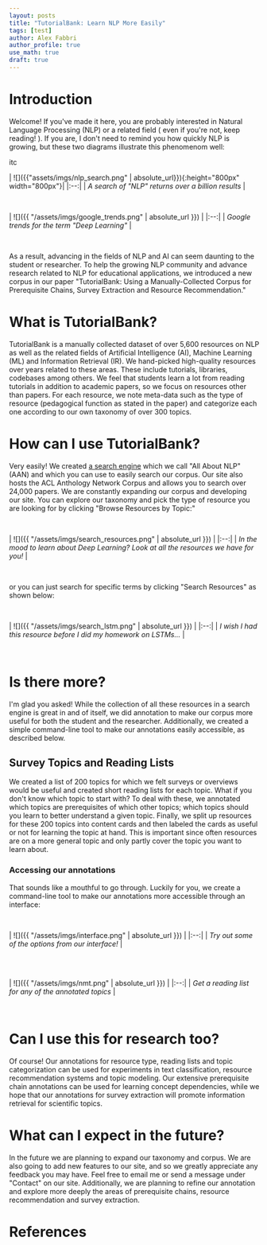 ```yaml
---
layout: posts
title: "TutorialBank: Learn NLP More Easily"
tags: [test]
author: Alex Fabbri
author_profile: true
use_math: true
draft: true
---
```


# Introduction 

Welcome! If you've made it here, you are probably interested in Natural Language Processing \(NLP\) or a related field \( even if you're not, keep reading! \). If you are, I don't need to remind you how quickly NLP is growing, but these two diagrams illustrate this phenomenom well:

itc
<br>

| ![]({{"assets/imgs/nlp_search.png" | absolute_url}}){:height="800px" width="800px"}| 
|:--:| 
| *A search of "NLP" returns over a billion results* |

<br> 

| ![]({{ "/assets/imgs/google_trends.png" | absolute_url }}) | 
|:--:| 
| *Google trends for the term "Deep Learning"* |

<br> 


As a result, advancing in the fields of NLP and AI can seem daunting to the student or researcher. To help the growing NLP community and advance research related to NLP for educational applications, we introduced a new corpus in our paper "TutorialBank: Using a Manually-Collected Corpus for Prerequisite Chains, Survey Extraction and Resource Recommendation."

# What is TutorialBank?

TutorialBank is a manually collected dataset of over 5,600 resources on NLP as well as the related fields of Artificial Intelligence (AI), Machine Learning (ML) and Information Retrieval (IR). We hand-picked high-quality resources over years related to these areas. These include tutorials, libraries, codebases among others. We feel that students learn a lot from reading tutorials in addition to academic papers, so we focus on resources other than papers. For each resource, we note meta-data such as the type of resource (pedagogical function as stated in the paper) and categorize each one according to our own taxonomy of over 300 topics. 

# How can I use TutorialBank? 

Very easily! We created [a search engine](http://tangra.cs.yale.edu/newaan/) which we call "All About NLP" (AAN) and which you can use to easily search our corpus.  Our site also hosts the ACL Anthology Network Corpus and allows you to search over 24,000 papers. We are constantly expanding our corpus and developing our site. You can explore our taxonomy and pick the type of resource you are looking for by clicking "Browse Resources by Topic:"


<br> 

| ![]({{ "/assets/imgs/search_resources.png" | absolute_url }}) | 
|:--:| 
| *In the mood to learn about Deep Learning? Look at all the resources we have for you!* |

<br> 

or you can just search for specific terms by clicking "Search Resources" as shown below: 


<br> 

| ![]({{ "/assets/imgs/search_lstm.png" | absolute_url }}) | 
|:--:| 
| *I wish I had this resource before I did my homework on LSTMs...* |

<br> 

# Is there more? 

I'm glad you asked! While the collection of all these resources in a search engine is great in and of itself, we did annotation to make our corpus more useful for both the student and the researcher. Additionally, we created a simple command-line tool to make our annotations easily accessible, as described below. 

## Survey Topics and Reading Lists
We created a list of 200 topics for which we felt surveys or overviews would be useful and created short reading lists for each topic. What if you don't know which topic to start with? To deal with these, we annotated which topics are prerequisites of which other topics; which topics should you learn to better understand a given topic. Finally, we split up resources for these 200 topics into content cards and then labeled the cards as useful or not for learning the topic at hand. This is important since often resources are on a more general topic and only partly cover the topic you want to learn about. 

### Accessing our annotations
That sounds like a mouthful to go through. Luckily for you, we create a command-line tool to make our annotations more accessible through an interface:


<br> 

| ![]({{ "/assets/imgs/interface.png" | absolute_url }}) | 
|:--:| 
| *Try out some of the options from our interface!* |

<br> 

<br> 

| ![]({{ "/assets/imgs/nmt.png" | absolute_url }}) | 
|:--:| 
| *Get a reading list for any of the annotated topics* |

<br> 


# Can I use this for research too? 
Of course! Our annotations for resource type, reading lists and topic categorization can be used for experiments in text classification, resource recommendation systems and topic modeling. Our extensive prerequisite chain annotations can be used for learning concept dependencies, while we hope that our annotations for survey extraction will promote information retrieval for scientific topics. 


# What can I expect in the future? 

In the future we are planning to expand our taxonomy and corpus. We are also going to add new features to our site, and so we greatly appreciate any feedback you may have. Feel free to email me or send a message under "Contact" on our site. Additionally, we are planning to refine our annotation and explore more deeply the areas of prerequisite chains, resource recommendation and survey extraction.  



# References
